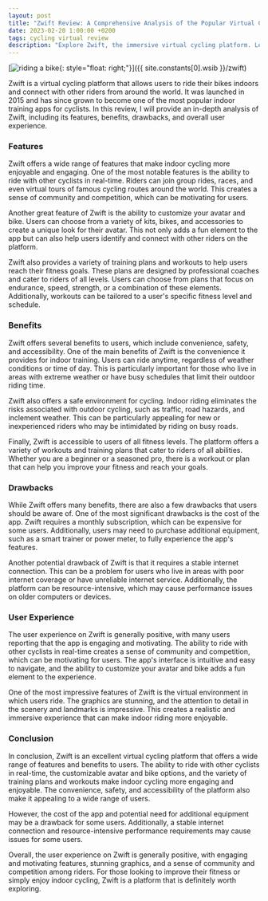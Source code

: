 ```yaml
---
layout: post
title: "Zwift Review: A Comprehensive Analysis of the Popular Virtual Cycling Platform"
date: 2023-02-20 1:00:00 +0200
tags: cycling virtual review
description: "Explore Zwift, the immersive virtual cycling platform. Learn about its features, benefits, and drawbacks in our comprehensive review."
---
```

[![riding a bike](https://i.imgur.com/GBg6PWet.png){: style="float: right;"}]({{ site.constants[0].wsib }}/zwift)

Zwift is a virtual cycling platform that allows users to ride their bikes indoors and connect with other riders from around the world. It was launched in 2015 and has since grown to become one of the most popular indoor training apps for cyclists. In this review, I will provide an in-depth analysis of Zwift, including its features, benefits, drawbacks, and overall user experience.

### Features

Zwift offers a wide range of features that make indoor cycling more enjoyable and engaging. One of the most notable features is the ability to ride with other cyclists in real-time. Riders can join group rides, races, and even virtual tours of famous cycling routes around the world. This creates a sense of community and competition, which can be motivating for users.

Another great feature of Zwift is the ability to customize your avatar and bike. Users can choose from a variety of kits, bikes, and accessories to create a unique look for their avatar. This not only adds a fun element to the app but can also help users identify and connect with other riders on the platform.

Zwift also provides a variety of training plans and workouts to help users reach their fitness goals. These plans are designed by professional coaches and cater to riders of all levels. Users can choose from plans that focus on endurance, speed, strength, or a combination of these elements. Additionally, workouts can be tailored to a user's specific fitness level and schedule.

### Benefits

Zwift offers several benefits to users, which include convenience, safety, and accessibility. One of the main benefits of Zwift is the convenience it provides for indoor training. Users can ride anytime, regardless of weather conditions or time of day. This is particularly important for those who live in areas with extreme weather or have busy schedules that limit their outdoor riding time.

Zwift also offers a safe environment for cycling. Indoor riding eliminates the risks associated with outdoor cycling, such as traffic, road hazards, and inclement weather. This can be particularly appealing for new or inexperienced riders who may be intimidated by riding on busy roads.

Finally, Zwift is accessible to users of all fitness levels. The platform offers a variety of workouts and training plans that cater to riders of all abilities. Whether you are a beginner or a seasoned pro, there is a workout or plan that can help you improve your fitness and reach your goals.

### Drawbacks

While Zwift offers many benefits, there are also a few drawbacks that users should be aware of. One of the most significant drawbacks is the cost of the app. Zwift requires a monthly subscription, which can be expensive for some users. Additionally, users may need to purchase additional equipment, such as a smart trainer or power meter, to fully experience the app's features.

Another potential drawback of Zwift is that it requires a stable internet connection. This can be a problem for users who live in areas with poor internet coverage or have unreliable internet service. Additionally, the platform can be resource-intensive, which may cause performance issues on older computers or devices.

### User Experience

The user experience on Zwift is generally positive, with many users reporting that the app is engaging and motivating. The ability to ride with other cyclists in real-time creates a sense of community and competition, which can be motivating for users. The app's interface is intuitive and easy to navigate, and the ability to customize your avatar and bike adds a fun element to the experience.

One of the most impressive features of Zwift is the virtual environment in which users ride. The graphics are stunning, and the attention to detail in the scenery and landmarks is impressive. This creates a realistic and immersive experience that can make indoor riding more enjoyable.

### Conclusion

In conclusion, Zwift is an excellent virtual cycling platform that offers a wide range of features and benefits to users. The ability to ride with other cyclists in real-time, the customizable avatar and bike options, and the variety of training plans and workouts make indoor cycling more engaging and enjoyable. The convenience, safety, and accessibility of the platform also make it appealing to a wide range of users.

However, the cost of the app and potential need for additional equipment may be a drawback for some users. Additionally, a stable internet connection and resource-intensive performance requirements may cause issues for some users.

Overall, the user experience on Zwift is generally positive, with engaging and motivating features, stunning graphics, and a sense of community and competition among riders. For those looking to improve their fitness or simply enjoy indoor cycling, Zwift is a platform that is definitely worth exploring.
